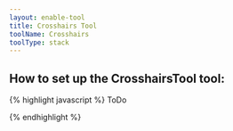 ```yaml
---
layout: enable-tool
title: Crosshairs Tool
toolName: Crosshairs
toolType: stack
---
```


<h2 class="title is-2">How to set up the CrosshairsTool tool:</h2>

{% highlight javascript %}
ToDo

{% endhighlight %}
